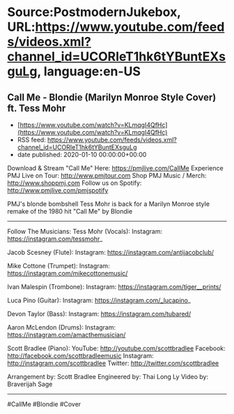 # Source:PostmodernJukebox, URL:https://www.youtube.com/feeds/videos.xml?channel_id=UCORIeT1hk6tYBuntEXsguLg, language:en-US

## Call Me - Blondie (Marilyn Monroe Style Cover) ft. Tess Mohr
 - [https://www.youtube.com/watch?v=KLmqgI4QfHc](https://www.youtube.com/watch?v=KLmqgI4QfHc)
 - RSS feed: https://www.youtube.com/feeds/videos.xml?channel_id=UCORIeT1hk6tYBuntEXsguLg
 - date published: 2020-01-10 00:00:00+00:00

Download & Stream "Call Me" Here: https://pmjlive.com/CallMe
Experience PMJ Live on Tour: http://www.pmjtour.com
Shop PMJ Music / Merch: http://www.shoppmj.com
Follow us on Spotify: http://www.pmjlive.com/pmjspotify


PMJ's blonde bombshell Tess Mohr is back for a Marilyn Monroe style remake of the 1980 hit "Call Me" by Blondie
____________________________________________

Follow The Musicians:
Tess Mohr (Vocals):
Instagram: https://instagram.com/tessmohr_

Jacob Scesney (Flute):
Instagram: https://instagram.com/antijacobclub/

Mike Cottone (Trumpet):
Instagram: https://instagram.com/mikecottonemusic/

Ivan Malespin (Trombone):
Instagram: https://instagram.com/tiger__prints/

Luca Pino (Guitar):
Instagram: https://instagram.com/_lucapino_

Devon Taylor (Bass):
Instagram: https://instagram.com/tubared/

Aaron McLendon (Drums):
Instagram: https://instagram.com/amacthemusician/

Scott Bradlee (Piano):
YouTube: http://youtube.com/scottbradlee
Facebook: http://facebook.com/scottbradleemusic
Instagram: http://instagram.com/scottbradlee
Twitter: http://twitter.com/scottbradlee

Arrangement by: Scott Bradlee
Engineered by: Thai Long Ly
Video by: Braverijah Sage
____________________________________________
#CallMe #Blondie #Cover

